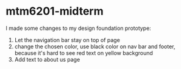 # mtm6201-midterm
I made some changes to my design foundation prototype:
1. Let the navigation bar stay on top of page
2. change the chosen color, use black color on nav bar and footer, because it's hard to see red text on yellow background
3. Add text to about us page
